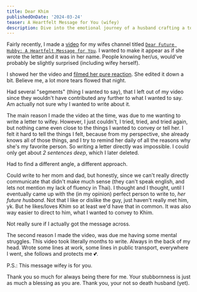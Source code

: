 ```yaml
---
title: Dear Khim
publishedOnDate: '2024-03-24'
teaser: A Heartfelt Message for You (wifey)
description: Dive into the emotional journey of a husband crafting a touching letter for his wife. Discover the challenges, inspirations, and heartfelt moments behind this moving video tribute.
---
```


Fairly recently, I made a [video](https://youtu.be/GXxA0hUFlQA?feature=shared) for my wifes channel titled [`Dear Future Hubby: A Heartfelt Message for You`](https://youtu.be/GXxA0hUFlQA?feature=shared). I wanted to make it appear as if she wrote the letter and it was in her name. People knowing her/us, would've probably be slightly surprised (including wifey herself).

I showed her the video and [filmed her pure reaction](https://www.youtube.com/shorts/np81fEyBFX8). She edited it down a bit. Believe me, a lot more tears flowed that night.

Had several "segments" (thing I wanted to say), that I left out of my video since they wouldn't have contributed any further to what I wanted to say. Am actually not sure why I wanted to write about it.

The main reason I made the video at the time, was due to me wanting to write a letter to wifey. However, I just couldn't, I tried, tried, and tried again, but nothing came even close to the things I wanted to convey or tell her.
I felt it hard to tell the things I felt, because from my perspective, she already knows all of those things, and I try to remind her daily of all the reasons why she's my favorite person. So writing a letter directly was impossible. I could only get about *2 sentences deep*, which I later deleted.

Had to find a different angle, a different approach.

Could write to her mom and dad, but honestly, since we can't really directly communicate that didn't make much sense (they can't speak english, and lets not mention my lack of fluency in Thai).
I thought and I thought, until I eventually came up with the (in my opinion) perfect person to write to, *her future husband*. Not that I like or dislike the guy, just haven't really met him, yk. But he likes/loves Khim so at least we'd have that in common.
It was also way easier to direct to him, what I wanted to convey to Khim.

Not really sure if I actually got the message across.

The second reason I made the video, was due me having some mental struggles. This video took literally months to write. Always in the back of my head. Wrote some lines at work, some lines in public transport, everywhere I went, she follows and protects me 💕.

P.S.: This message wifey is for you.

Thank you so much for always being there for me. Your stubbornness is just as much a blessing as you are. Thank you, your not so death husband (yet).